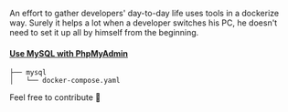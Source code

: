 An effort to gather developers' day-to-day life uses tools in a dockerize way. 
Surely it helps a lot when a developer switches his PC, he doesn't need to set it up all by himself from the beginning.

#### [Use MySQL with PhpMyAdmin](https://github.com/mirarifhasan/my-docker-compose/tree/master/mysql)
```
├── mysql
│   └── docker-compose.yaml
```

Feel free to contribute :muscle:
